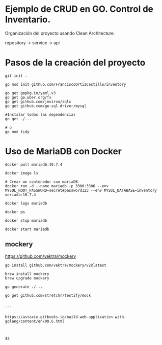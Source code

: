 
# Ejemplo de CRUD en GO. Control de Inventario.

Organización del proyecto usando Clean Architecture.

repository -> service -> api

# Pasos de la creación del proyecto

```
git init .

go mod init github.com/FranciscoOrtizCastillo/inventory

go get gopkg.in/yaml.v3
go get go.uber.org/fx
go get github.com/jmoiron/sqlx
go get github.com/go-sql-driver/mysql

#Instalar todas las dependencias
go get ./...   

# o
go mod tidy

```

# Uso de MariaDB con Docker

```
docker pull mariadb:10.7.4

docker image ls

# Crear un contenedor con mariaDB
docker run -d --name mariadb -p 3306:3306 --env MYSQL_ROOT_PASSWORD=secret#password123 --env MYSQL_DATABASE=inventory mariadb:10.7.4 

docker logs mariadb

docker ps

docker stop mariadb

docker start mariadb
```

## mockery

https://github.com/vektra/mockery

````
go install github.com/vektra/mockery/v2@latest

brew install mockery
brew upgrade mockery

go generate ./...

go get github.com/stretchr/testify/mock


```

https://astaxie.gitbooks.io/build-web-application-with-golang/content/en/09.6.html



42
